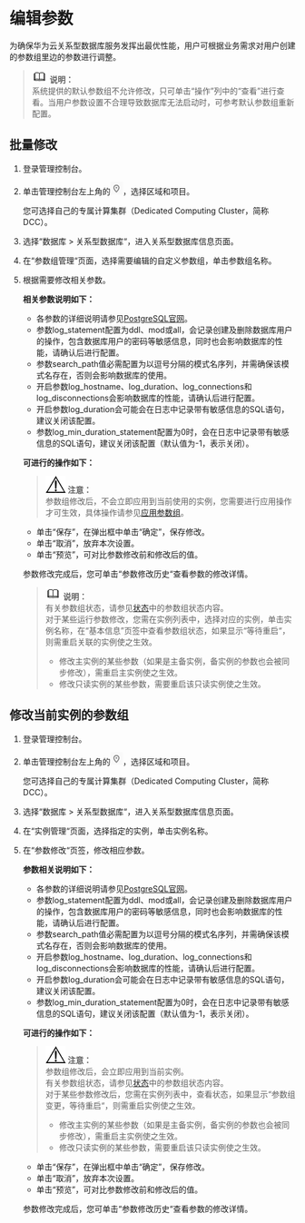 # 编辑参数<a name="TOPIC_0142028375"></a>

为确保华为云关系型数据库服务发挥出最优性能，用户可根据业务需求对用户创建的参数组里边的参数进行调整。

>![](public_sys-resources/icon-note.gif) **说明：**   
>系统提供的默认参数组不允许修改，只可单击“操作”列中的“查看”进行查看。当用户参数设置不合理导致数据库无法启动时，可参考默认参数组重新配置。  

## 批量修改<a name="s58aa43af74584cb4a56cb9ed879e5778"></a>

1.  登录管理控制台。
2.  单击管理控制台左上角的![](figures/region.png)，选择区域和项目。

    您可选择自己的专属计算集群（Dedicated Computing Cluster，简称DCC）。

3.  选择“数据库  \>  关系型数据库“，进入关系型数据库信息页面。
4.  在“参数组管理“页面，选择需要编辑的自定义参数组，单击参数组名称。
5.  根据需要修改相关参数。

    **相关参数说明如下：**

    -   各参数的详细说明请参见[PostgreSQL官网](https://www.postgresql.org/docs/current/static/runtime-config.html)。
    -   参数log\_statement配置为ddl、mod或all，会记录创建及删除数据库用户的操作，包含数据库用户的密码等敏感信息，同时也会影响数据库的性能，请确认后进行配置。
    -   参数search\_path值必需配置为以逗号分隔的模式名序列，并需确保该模式名存在，否则会影响数据库的使用。
    -   开启参数log\_hostname、log\_duration、log\_connections和log\_disconnections会影响数据库的性能，请确认后进行配置。
    -   开启参数log\_duration会可能会在日志中记录带有敏感信息的SQL语句，建议关闭该配置。
    -   参数log\_min\_duration\_statement配置为0时，会在日志中记录带有敏感信息的SQL语句，建议关闭该配置（默认值为-1，表示关闭）。

    **可进行的操作如下：**

    >![](public_sys-resources/icon-notice.gif) **注意：**   
    >参数组修改后，不会立即应用到当前使用的实例，您需要进行应用操作才可生效，具体操作请参见[应用参数组](应用参数组.md)。  

    -   单击“保存”，在弹出框中单击“确定”，保存修改。
    -   单击“取消”，放弃本次设置。
    -   单击“预览”，可对比参数修改前和修改后的值。

    参数修改完成后，您可单击“参数修改历史“查看参数的修改详情。

    >![](public_sys-resources/icon-note.gif) **说明：**   
    >有关参数组状态，请参见[状态](https://support.huaweicloud.com/productdesc-rds/zh-cn_topic_0032472291.html)中的参数组状态内容。  
    >对于某些运行参数修改，您需在实例列表中，选择对应的实例，单击实例名称，在“基本信息”页签中查看参数组状态，如果显示“等待重启“，则需重启关联的实例使之生效。  
    >-   修改主实例的某些参数（如果是主备实例，备实例的参数也会被同步修改），需重启主实例使之生效。  
    >-   修改只读实例的某些参数，需要重启该只读实例使之生效。  


## 修改当前实例的参数组<a name="section192395951913"></a>

1.  登录管理控制台。
2.  单击管理控制台左上角的![](figures/region.png)，选择区域和项目。

    您可选择自己的专属计算集群（Dedicated Computing Cluster，简称DCC）。

3.  选择“数据库  \>  关系型数据库“，进入关系型数据库信息页面。
4.  在“实例管理“页面，选择指定的实例，单击实例名称。
5.  在“参数修改“页签，修改相应参数。

    **参数相关说明如下：**

    -   各参数的详细说明请参见[PostgreSQL官网](https://www.postgresql.org/docs/current/static/runtime-config.html)。
    -   参数log\_statement配置为ddl、mod或all，会记录创建及删除数据库用户的操作，包含数据库用户的密码等敏感信息，同时也会影响数据库的性能，请确认后进行配置。
    -   参数search\_path值必需配置为以逗号分隔的模式名序列，并需确保该模式名存在，否则会影响数据库的使用。
    -   开启参数log\_hostname、log\_duration、log\_connections和log\_disconnections会影响数据库的性能，请确认后进行配置。
    -   开启参数log\_duration会可能会在日志中记录带有敏感信息的SQL语句，建议关闭该配置。
    -   参数log\_min\_duration\_statement配置为0时，会在日志中记录带有敏感信息的SQL语句，建议关闭该配置（默认值为-1，表示关闭）。

    **可进行的操作如下：**

    >![](public_sys-resources/icon-notice.gif) **注意：**   
    >参数组修改后，会立即应用到当前实例。  
    >有关参数组状态，请参见[状态](https://support.huaweicloud.com/productdesc-rds/zh-cn_topic_0032472291.html)中的参数组状态内容。  
    >对于某些参数修改后，您需在实例列表中，查看状态，如果显示“参数组变更，等待重启“，则需重启实例使之生效。  
    >-   修改主实例的某些参数（如果是主备实例，备实例的参数也会被同步修改），需重启主实例使之生效。  
    >-   修改只读实例的某些参数，需要重启该只读实例使之生效。  

    -   单击“保存”，在弹出框中单击“确定”，保存修改。
    -   单击“取消”，放弃本次设置。
    -   单击“预览”，可对比参数修改前和修改后的值。

    参数修改完成后，您可单击“参数修改历史“查看参数的修改详情。


